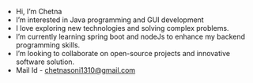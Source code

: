 -  Hi, I’m Chetna
-  I’m interested in Java programming and GUI development
-  I love exploring new technologies and solving complex problems.
-  I’m currently learning spring boot and nodeJs to enhance my backend programming skills.
-  I’m looking to collaborate on open-source projects and innovative software solution.
-  Mail Id - chetnasoni1310@gmail.com


<!---
chetnasoni1310/chetnasoni1310 is a ✨ special ✨ repository because its `README.md` (this file) appears on your GitHub profile.
You can click the Preview link to take a look at your changes.
--->
